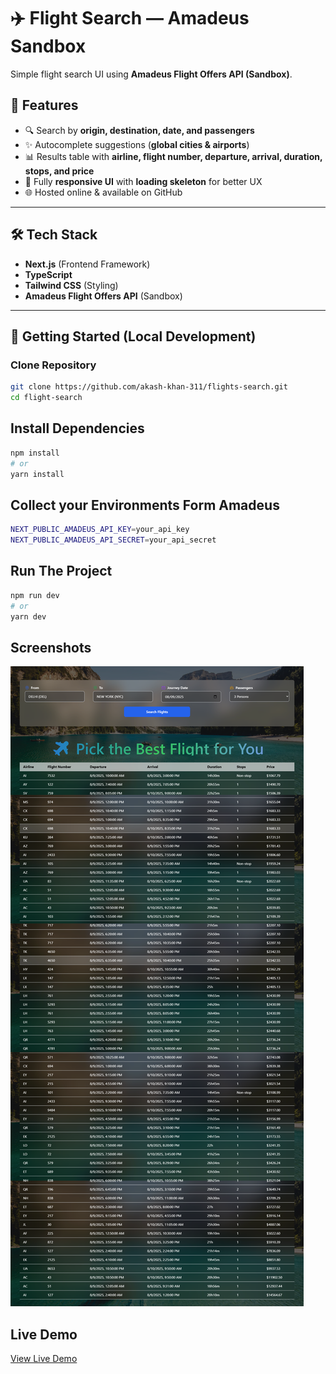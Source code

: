 # ✈️ Flight Search — Amadeus Sandbox

Simple flight search UI using **Amadeus Flight Offers API (Sandbox)**.

## 🚀 Features

- 🔍 Search by **origin, destination, date, and passengers**
- ✨ Autocomplete suggestions (**global cities & airports**)
- 📊 Results table with **airline, flight number, departure, arrival, duration, stops, and price**
- 📱 Fully **responsive UI** with **loading skeleton** for better UX
- 🌐 Hosted online & available on GitHub

---

## 🛠 Tech Stack

- **Next.js** (Frontend Framework)
- **TypeScript**
- **Tailwind CSS** (Styling)
- **Amadeus Flight Offers API** (Sandbox)

---

## 📂 Getting Started (Local Development)

### Clone Repository

```bash
git clone https://github.com/akash-khan-311/flights-search.git
cd flight-search
```

## Install Dependencies

```bash
npm install
# or
yarn install
```

## Collect your Environments Form Amadeus

```bash
NEXT_PUBLIC_AMADEUS_API_KEY=your_api_key
NEXT_PUBLIC_AMADEUS_API_SECRET=your_api_secret
```

## Run The Project

```bash
npm run dev
# or
yarn dev
```

## Screenshots

![Homepage](https://raw.githubusercontent.com/akash-khan-311/flights-search/refs/heads/main/public/screenshots/screenshot.png)

## Live Demo

[View Live Demo](https://flights-search-chi.vercel.app/)
